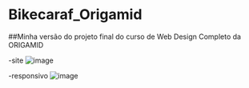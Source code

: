 # Bikecaraf_Origamid

##Minha versão do projeto final do curso de Web Design Completo da ORIGAMID

-site
![image](https://user-images.githubusercontent.com/80642632/138701497-a8ad20a2-d55e-4d08-915b-3d628efaff8f.png)



-responsivo
![image](https://user-images.githubusercontent.com/80642632/138701359-53dad43b-f759-4c00-8363-e3d85f1d0c0f.png)


